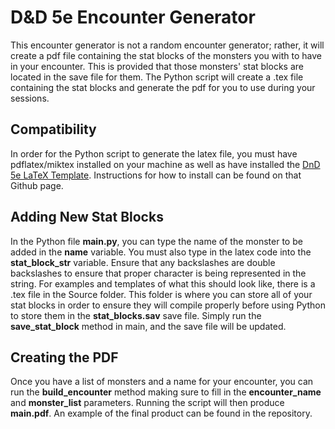 # D&D 5e Encounter Generator
This encounter generator is not a random encounter generator; rather, it will create a pdf file containing the stat blocks of the monsters you with to have in your encounter. This is provided that those monsters' stat blocks are located in the save file for them. The Python script will create a .tex file containing the stat blocks and generate the pdf for you to use during your sessions. 

## Compatibility
In order for the Python script to generate the latex file, you must have pdflatex/miktex installed on your machine as well as have installed the [DnD 5e LaTeX Template](https://github.com/rpgtex/DND-5e-LaTeX-Template). Instructions for how to install can be found on that Github page.

## Adding New Stat Blocks
In the Python file **main.py**, you can type the name of the monster to be added in the **name** variable. You must also type in the latex code into the **stat_block_str** variable. Ensure that any backslashes are double backslashes to ensure that proper character is being represented in the string. For examples and templates of what this should look like, there is a .tex file in the Source folder. This folder is where you can store all of your stat blocks in order to ensure they will compile properly before using Python to store them in the **stat_blocks.sav** save file. Simply run the **save_stat_block** method in main, and the save file will be updated.

## Creating the PDF
Once you have a list of monsters and a name for your encounter, you can run the **build_encounter** method making sure to fill in the **encounter_name** and **monster_list** parameters. Running the script will then produce **main.pdf**. An example of the final product can be found in the repository.
